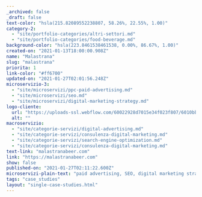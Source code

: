 ```yaml
---
_archived: false
_draft: false
text-color: "hsla(215.82089552238807, 58.26%, 22.55%, 1.00)"
category-2:
  - "site/portfolio-categories/altri-settori.md"
  - "site/portfolio-categories/food-beverage.md"
background-color: "hsla(223.8461538461538, 0.00%, 86.67%, 1.00)"
created-on: "2021-01-13T18:00:00.908Z"
name: "Malastrana"
slug: "malastrana"
priorita: 1
link-color: "#ff6700"
updated-on: "2021-01-27T02:01:56.248Z"
microservizio-3:
  - "site/microservizi/ppc-paid-advertising.md"
  - "site/microservizi/seo.md"
  - "site/microservizi/digital-marketing-strategy.md"
logo-cliente:
  url: "https://uploads-ssl.webflow.com/60022928d7015e34f023f807/6010bb33dcb26160dd8ec4e1_60022928d7015e4abf23fb77_client_0000s_0013_malastrana1.png"
  alt: ""
macroservizio:
  - "site/categorie-servizi/digital-advertising.md"
  - "site/categorie-servizi/consulenza-digital-marketing.md"
  - "site/categorie-servizi/search-engine-optimization.md"
  - "site/categorie-servizi/consulenza-digital-marketing.md"
text-link: "malastranabeer.com"
link: "https://malastranabeer.com"
show: false
published-on: "2021-01-27T02:11:22.600Z"
microservizi-plain-text: "paid advertising, SEO, digital marketing strategy"
tags: "case_studies"
layout: "single-case-studies.html"
---
```



